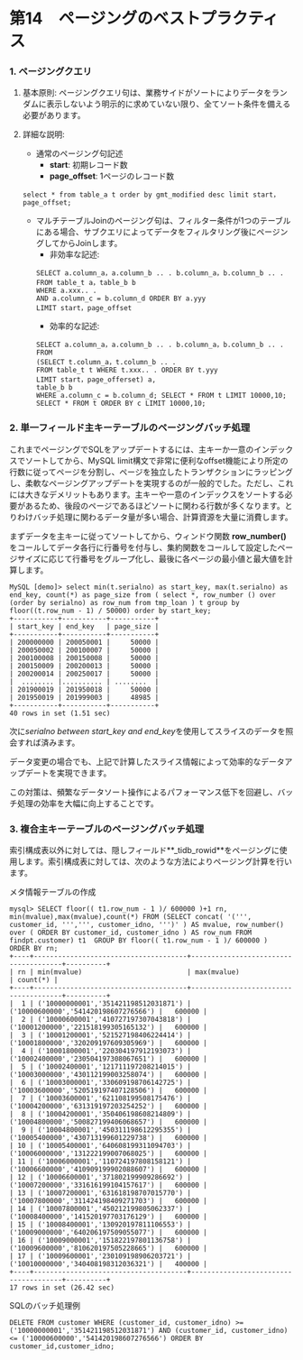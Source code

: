 # 第14　ページングのベストプラクティス

### 1. ページングクエリ

1. 基本原則: ページングクエリ句は、業務サイドがソートによりデータをランダムに表示しないよう明示的に求めていない限り、全てソート条件を備える必要があります。
2. 詳細な説明:
    - 通常のページング句記述
        - **start**: 初期レコード数
        - **page_offset**: 1ページのレコード数
    ```
    select * from table_a t order by gmt_modified desc limit start，page_offset;
    ```
   
    - マルチテーブルJoinのページング句は、フィルター条件が1つのテーブルにある場合、サブクエリによってデータをフィルタリング後にページングしてからJoinします。
        - 非効率な記述: 
        ```
        SELECT a.column_a，a.column_b .. . b.column_a，b.column_b .. . FROM table_t a，table_b b
        WHERE a.xxx.. .
        AND a.column_c = b.column_d ORDER BY a.yyy
        LIMIT start，page_offset
        ```
        - 効率的な記述:
        ```
        SELECT a.column_a，a.column_b .. . b.column_a，b.column_b .. . FROM
        (SELECT t.column_a，t.column_b .. .
        FROM table_t t WHERE t.xxx.. . ORDER BY t.yyy
        LIMIT start，page_offerset) a,
        table_b b
        WHERE a.column_c = b.column_d; SELECT * FROM t LIMIT 10000,10;
        SELECT * FROM t ORDER BY c LIMIT 10000,10;
        ```
      
### 2. 単一フィールド主キーテーブルのページングバッチ処理

これまでページングでSQLをアップデートするには、主キーか一意のインデックスでソートしてから、MySQL limit構文で非常に便利なoffset機能により所定の行数に従ってページを分割し、ページを独立したトランザクションにラッピングし、柔軟なページングアップデートを実現するのが一般的でした。ただし、これには大きなデメリットもあります。主キーや一意のインデックスをソートする必要があるため、後段のページであるほどソートに関わる行数が多くなります。とりわけバッチ処理に関わるデータ量が多い場合、計算資源を大量に消費します。

まずデータを主キーに従ってソートしてから、ウィンドウ関数 **row_number()** をコールしてデータ各行に行番号を付与し、集約関数をコールして設定したページサイズに応じて行番号をグループ化し、最後に各ページの最小値と最大値を計算します。

```
MySQL [demo]> select min(t.serialno) as start_key, max(t.serialno) as end_key, count(*) as page_size from ( select *, row_number () over (order by serialno) as row_num from tmp_loan ) t group by floor((t.row_num - 1) / 50000) order by start_key;
+-----------+-----------+-----------+
| start_key | end_key   | page_size |
+-----------+-----------+-----------+
| 200000000 | 200050001 |     50000 |
| 200050002 | 200100007 |     50000 |
| 200100008 | 200150008 |     50000 |
| 200150009 | 200200013 |     50000 |
| 200200014 | 200250017 |     50000 |
|  ........ |.......... | ........  |
| 201900019 | 201950018 |     50000 |
| 201950019 | 201999003 |     48985 |
+-----------+-----------+-----------+
40 rows in set (1.51 sec)
```

次に*serialno between start_key and end_key*を使用してスライスのデータを照会すれば済みます。

データ変更の場合でも、上記で計算したスライス情報によって効率的なデータアップデートを実現できます。

この対策は、頻繁なデータソート操作によるパフォーマンス低下を回避し、バッチ処理の効率を大幅に向上することです。

### 3. 複合主キーテーブルのページングバッチ処理

索引構成表以外に対しては、隠しフィールド**_tidb_rowid**をページングに使用します。索引構成表に対しては、次のような方法によりページング計算を行います。

メタ情報テーブルの作成
```
mysql> SELECT floor(( t1.row_num - 1 )/ 600000 )+1 rn, min(mvalue),max(mvalue),count(*) FROM (SELECT concat( '(''', customer_id, ''',''', customer_idno, ''')' ) AS mvalue, row_number() over ( ORDER BY customer_id, customer_idno ) AS row_num FROM findpt.customer) t1  GROUP BY floor(( t1.row_num - 1 )/ 600000 )  ORDER BY rn;
+----+--------------------------------------+--------------------------------------+----------+
| rn | min(mvalue)                          | max(mvalue)                          | count(*) |
+----+--------------------------------------+--------------------------------------+----------+
|  1 | ('10000000001','351421198512031871') | ('10000600000','541420198607276566') |   600000 |
|  2 | ('10000600001','410727197307043818') | ('10001200000','221518199305165132') |   600000 |
|  3 | ('10001200001','521527198406224414') | ('10001800000','320209197609305969') |   600000 |
|  4 | ('10001800001','220304197912193073') | ('10002400000','230504197308067651') |   600000 |
|  5 | ('10002400001','121711197208214015') | ('10003000000','430112199003258074') |   600000 |
|  6 | ('10003000001','330609198706142725') | ('10003600000','520519197407128506') |   600000 |
|  7 | ('10003600001','621108199508175476') | ('10004200000','631319197203254252') |   600000 |
|  8 | ('10004200001','350406198608214809') | ('10004800000','500827199406068657') |   600000 |
|  9 | ('10004800001','450311198612295355') | ('10005400000','430713199601229738') |   600000 |
| 10 | ('10005400001','640608199311094703') | ('10006000000','131222199007068025') |   600000 |
| 11 | ('10006000001','110724197808158121') | ('10006600000','410909199902088607') |   600000 |
| 12 | ('10006600001','371802199909286692') | ('10007200000','331616199104157617') |   600000 |
| 13 | ('10007200001','631618198707015770') | ('10007800000','311424198409271703') |   600000 |
| 14 | ('10007800001','450212199805062337') | ('10008400000','141520197703176129') |   600000 |
| 15 | ('10008400001','130920197811106553') | ('10009000000','640206197509055077') |   600000 |
| 16 | ('10009000001','151822197801136758') | ('10009600000','810620197505228665') |   600000 |
| 17 | ('10009600001','230109198906203721') | ('10010000000','340408198312036321') |   400000 |
+----+--------------------------------------+--------------------------------------+----------+
17 rows in set (26.42 sec)
```

SQLのバッチ処理例

```
DELETE FROM customer WHERE (customer_id, customer_idno) >= ('10000000001','351421198512031871') AND (customer_id, customer_idno) <= ('10000600000','541420198607276566') ORDER BY customer_id,customer_idno;
```
